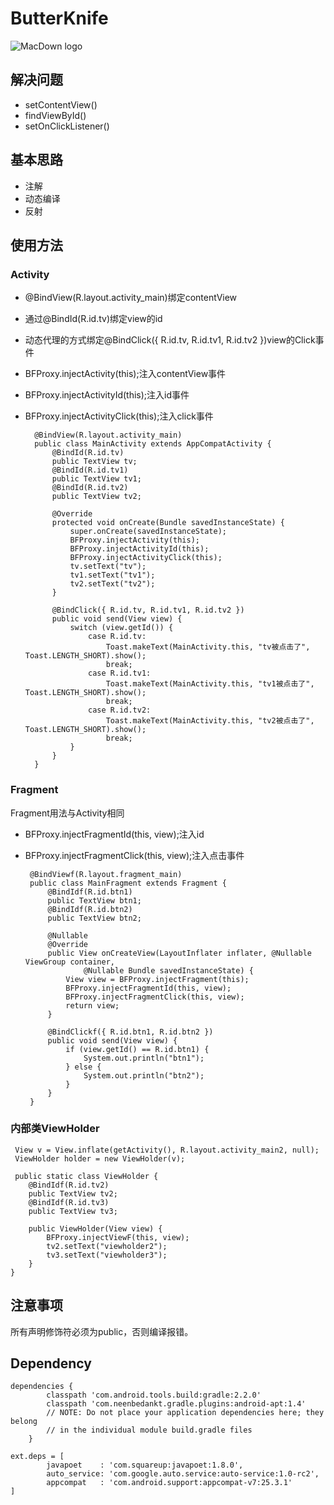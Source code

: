 # ButterKnife
![MacDown logo](https://timgsa.baidu.com/timg?image&quality=80&size=b9999_10000&sec=1492972414478&di=18c1366c0a4c2865851e37971eb87978&imgtype=0&src=http%3A%2F%2Fwww.bz55.com%2Fuploads%2Fallimg%2F160701%2F140-160F1151U8.jpg)

## 解决问题
* setContentView()
* findViewById()
* setOnClickListener()

## 基本思路
* 注解
* 动态编译
* 反射

## 使用方法

### Activity
* @BindView(R.layout.activity_main)绑定contentView
* 通过@BindId(R.id.tv)绑定view的id
* 动态代理的方式绑定@BindClick({ R.id.tv, R.id.tv1, R.id.tv2 })view的Click事件
* BFProxy.injectActivity(this);注入contentView事件
* BFProxy.injectActivityId(this);注入id事件
* BFProxy.injectActivityClick(this);注入click事件

		@BindView(R.layout.activity_main)
		public class MainActivity extends AppCompatActivity {
		    @BindId(R.id.tv)
		    public TextView tv;
		    @BindId(R.id.tv1)
		    public TextView tv1;
		    @BindId(R.id.tv2)
		    public TextView tv2;
		
		    @Override
		    protected void onCreate(Bundle savedInstanceState) {
		        super.onCreate(savedInstanceState);
		        BFProxy.injectActivity(this);
		        BFProxy.injectActivityId(this);
		        BFProxy.injectActivityClick(this);
		        tv.setText("tv");
		        tv1.setText("tv1");
		        tv2.setText("tv2");
		    }
		
		    @BindClick({ R.id.tv, R.id.tv1, R.id.tv2 })
		    public void send(View view) {
		        switch (view.getId()) {
		            case R.id.tv:
		                Toast.makeText(MainActivity.this, "tv被点击了", Toast.LENGTH_SHORT).show();
		                break;
		            case R.id.tv1:
		                Toast.makeText(MainActivity.this, "tv1被点击了", Toast.LENGTH_SHORT).show();
		                break;
		            case R.id.tv2:
		                Toast.makeText(MainActivity.this, "tv2被点击了", Toast.LENGTH_SHORT).show();
		                break;
		        }
		    }
		}
		
### Fragment
Fragment用法与Activity相同

 * BFProxy.injectFragmentId(this, view);注入id
 * BFProxy.injectFragmentClick(this, view);注入点击事件

		@BindViewf(R.layout.fragment_main)
		public class MainFragment extends Fragment {
		    @BindIdf(R.id.btn1)
		    public TextView btn1;
		    @BindIdf(R.id.btn2)
		    public TextView btn2;
		
		    @Nullable
		    @Override
		    public View onCreateView(LayoutInflater inflater, @Nullable ViewGroup container,
		            @Nullable Bundle savedInstanceState) {
		        View view = BFProxy.injectFragment(this);
		        BFProxy.injectFragmentId(this, view);
		        BFProxy.injectFragmentClick(this, view);
		        return view;
		    }
		
		    @BindClickf({ R.id.btn1, R.id.btn2 })
		    public void send(View view) {
		        if (view.getId() == R.id.btn1) {
		            System.out.println("btn1");
		        } else {
		            System.out.println("btn2");
		        }
		    }
		}

### 内部类ViewHolder

	 View v = View.inflate(getActivity(), R.layout.activity_main2, null);
	 ViewHolder holder = new ViewHolder(v);
	 
	 public static class ViewHolder {
        @BindIdf(R.id.tv2)
        public TextView tv2;
        @BindIdf(R.id.tv3)
        public TextView tv3;

        public ViewHolder(View view) {
            BFProxy.injectViewF(this, view);
            tv2.setText("viewholder2");
            tv3.setText("viewholder3");
        }
    }
    
## 注意事项
所有声明修饰符必须为public，否则编译报错。

## Dependency
	dependencies {
	        classpath 'com.android.tools.build:gradle:2.2.0'
	        classpath 'com.neenbedankt.gradle.plugins:android-apt:1.4'
	        // NOTE: Do not place your application dependencies here; they belong
	        // in the individual module build.gradle files
	    }
	    
	ext.deps = [
	        javapoet    : 'com.squareup:javapoet:1.8.0',
	        auto_service: 'com.google.auto.service:auto-service:1.0-rc2',
	        appcompat   : 'com.android.support:appcompat-v7:25.3.1'
	]
	

















